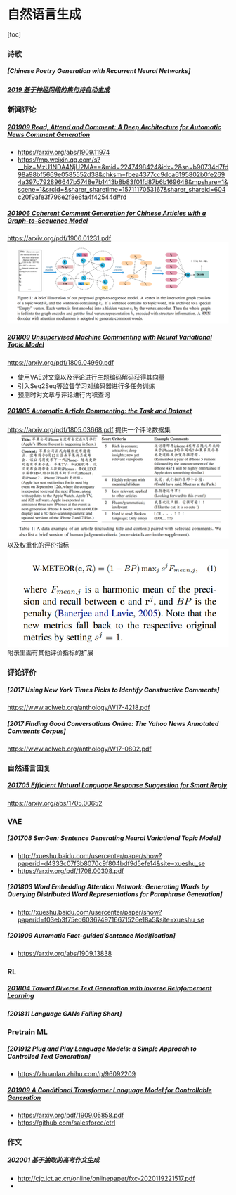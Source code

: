 # 自然语言生成
[toc]

### 诗歌
##### [Chinese Poetry Generation with Recurrent Neural Networks]
##### [2019 基于神经网络的集句诗自动生成](../resources/notes/d0001/NLG_Poetry_2019_Neural_Network_based_Jiju_Poetry_Generation.md)

### 新闻评论
##### [201909 Read, Attend and Comment: A Deep Architecture for Automatic News Comment Generation](../resources/notes/d0001/comment_201910_Read__Attend_and_Comment__A_Deep_Architecture_for_Automatic_News_Comment_Generation.md)
- https://arxiv.org/abs/1909.11974
- https://mp.weixin.qq.com/s?__biz=MzU1NDA4NjU2MA==&mid=2247498424&idx=2&sn=b90734d7fd98a98bf5669e0585552d38&chksm=fbea4377cc9dca6195802b0fe2694a397c792896647b5748e7b1413b8b83f01fd87b6b169648&mpshare=1&scene=1&srcid=&sharer_sharetime=1571117053167&sharer_shareid=604c20f9afe3f796e2f8e6fa4f42544d#rd

##### [201906 Coherent Comment Generation for Chinese Articles with a Graph-to-Sequence Model](../resources/notes/d0001/comment_201906_Coherent_Comment_Generation_for_Chinese_Articles_with_a_Graph_to_Sequence_Model.md)
https://arxiv.org/pdf/1906.01231.pdf
![](../resources/images/d0001/01401160322202191603.png)

##### [201809 Unsupervised Machine Commenting with Neural Variational Topic Model](../resources/notes/d0001/comment_201809_Unsupervised_Machine_Commenting_with_Neural_Variational_Topic_Model.md)
https://arxiv.org/pdf/1809.04960.pdf
- 使用VAE对文章以及评论进行主题编码解码获得其向量
- 引入Seq2Seq等监督学习对编码器进行多任务训练
- 预测时对文章与评论进行内积查询

##### [201805 Automatic Article Commenting: the Task and Dataset](../resources/notes/d0001/comment_201805_Automatic_Article_Commenting__the_Task_and_Dataset.md)
https://arxiv.org/pdf/1805.03668.pdf
提供一个评论数据集
![](../resources/images/d0001/572003021714201.png)
以及权重化的评价指标
![](../resources/images/d0001/492003201714201.png)
附录里面有其他评价指标的扩展

### 评论评价
##### [2017 Using New York Times Picks to Identify Constructive Comments]
https://www.aclweb.org/anthology/W17-4218.pdf

##### [2017 Finding Good Conversations Online: The Yahoo News Annotated Comments Corpus]
https://www.aclweb.org/anthology/W17-0802.pdf

### 自然语言回复
##### [201705 Efficient Natural Language Response Suggestion for Smart Reply](../resources/notes/d0001/response_201705_Efficient_Natural_Language_Response_Suggestion_for_Smart_Reply.md)
https://arxiv.org/abs/1705.00652

### VAE
##### [201708 SenGen: Sentence Generating Neural Variational Topic Model]
- http://xueshu.baidu.com/usercenter/paper/show?paperid=d4333c07f3b8070c9f804bdf9d5efe14&site=xueshu_se
- https://arxiv.org/pdf/1708.00308.pdf

##### [201803 Word Embedding Attention Network: Generating Words by Querying Distributed Word Representations for Paraphrase Generation]
- http://xueshu.baidu.com/usercenter/paper/show?paperid=f03eb3f75ed6036749716671526e18a5&site=xueshu_se

##### [201909 Automatic Fact-guided Sentence Modification]
- https://arxiv.org/abs/1909.13838

### RL
##### [201804 Toward Diverse Text Generation with Inverse Reinforcement Learning]()

##### [201811 Language GANs Falling Short]

### Pretrain ML
##### [201912 Plug and Play Language Models: a Simple Approach to Controlled Text Generation]
- https://zhuanlan.zhihu.com/p/96092209

##### [201909 A Conditional Transformer Language Model for Controllable Generation](../resources/notes/d0001/nlg_201909_A_Conditional_Transformer_Language_Model_for_Controllable_Generation.md)
- https://arxiv.org/pdf/1909.05858.pdf
- https://github.com/salesforce/ctrl

### 作文
##### [202001 基于抽取的高考作文生成](../resources/notes/d0001/nlg_202001_extract_artcle.md)
- http://cjc.ict.ac.cn/online/onlinepaper/fxc-2020119221517.pdf
- 